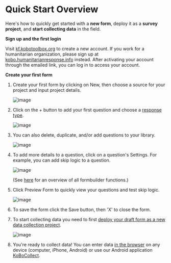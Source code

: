 # Quick Start Overview

Here's how to quickly get started with a **new form**, deploy it as a **survey project**, and **start collecting data** in the field.

**Sign up and the first login**

Visit [kf.kobotoolbox.org](https://kf.kobotoolbox.org) to create a new account. If you work for a humanitarian organization, please sign up at [kobo.humanitarianresponse.info](https://kobo.humanitarianresponse.info) instead. After activating your account through the emailed link, you can log in to access your account.

**Create your first form**

1. Create your first form by clicking on New, then choose a source for your project and input project details.

    ![image](/images/quick_start/new_form.gif)
    
2. Click on the + button to add your first question and choose a [response type](question_types.md).

    ![image](/images/quick_start/add_question.gif)
    
3. You can also delete, duplicate, and/or add questions to your library.

    ![image](/images/quick_start/settings.gif)

4. To add more details to a question, click on a question's Settings. For example, you can add skip logic to a question.

    ![image](/images/quick_start/skip_logic.gif)
    
    (See [here](formbuilder.md) for an overview of all formbuilder functions.)
    
5. Click Preview Form to quickly view your questions and test skip logic.  

    ![image](/images/quick_start/preview_form.gif)

6. To save the form click the Save button, then 'X' to close the form.

7. To start collecting data you need to first [deploy your draft form as a new data collection project](deploy_form_new_project.md). 

    ![image](/images/quick_start/save.gif)
    
8. You're ready to collect data! You can enter data [in the browser](data_through_webforms.md) on any device (computer, iPhone, Android) or use our Android application [KoBoCollect](kobocollect-android.md). 

